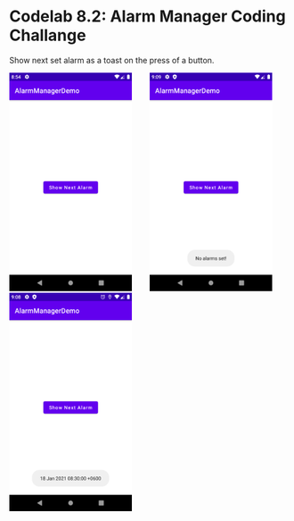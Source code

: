# Codelab 8.2: Alarm Manager Coding Challange  

Show next set alarm as a toast on the press of a button.  

![home](screenshots/home.png) &nbsp;&nbsp;&nbsp;&nbsp;&nbsp;&nbsp; ![no-alarm](screenshots/no_alarm.png) &nbsp;&nbsp;&nbsp;&nbsp;&nbsp;&nbsp; ![alarm-set](screenshots/alarm_time.png)  
